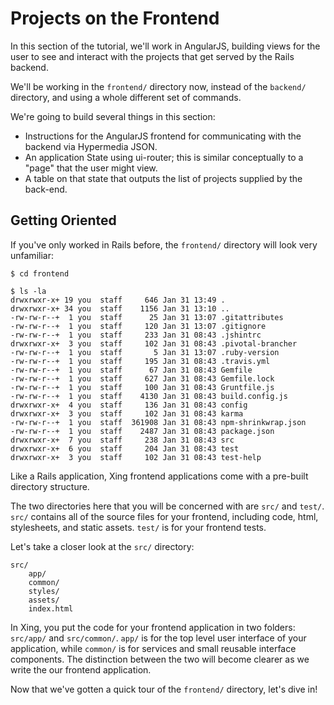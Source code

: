 # Projects on the Frontend

In this section of the tutorial, we'll work in AngularJS, building views for the user to see and interact with the projects that get served by the Rails backend. 

We'll be working in the ```frontend/``` directory now, instead of the ```backend/``` directory, and using a whole different set of commands.

We're going to build several things in this section:
* Instructions for the AngularJS frontend for communicating with the backend via Hypermedia JSON.
* An application State using ui-router; this is similar conceptually to a "page" that the user might view.
* A table on that state that outputs the list of projects supplied by the back-end.

## Getting Oriented

If you've only worked in Rails before, the ``frontend/`` directory will look very unfamiliar:

    $ cd frontend
    
    $ ls -la
    drwxrwxr-x+ 19 you  staff     646 Jan 31 13:49 .
    drwxrwxr-x+ 34 you  staff    1156 Jan 31 13:10 ..
    -rw-rw-r--+  1 you  staff      25 Jan 31 13:07 .gitattributes
    -rw-rw-r--+  1 you  staff     120 Jan 31 13:07 .gitignore
    -rw-rw-r--+  1 you  staff     233 Jan 31 08:43 .jshintrc
    drwxrwxr-x+  3 you  staff     102 Jan 31 08:43 .pivotal-brancher
    -rw-rw-r--+  1 you  staff       5 Jan 31 13:07 .ruby-version
    -rw-rw-r--+  1 you  staff     195 Jan 31 08:43 .travis.yml
    -rw-rw-r--+  1 you  staff      67 Jan 31 08:43 Gemfile
    -rw-rw-r--+  1 you  staff     627 Jan 31 08:43 Gemfile.lock
    -rw-rw-r--+  1 you  staff     100 Jan 31 08:43 Gruntfile.js
    -rw-rw-r--+  1 you  staff    4130 Jan 31 08:43 build.config.js
    drwxrwxr-x+  4 you  staff     136 Jan 31 08:43 config
    drwxrwxr-x+  3 you  staff     102 Jan 31 08:43 karma
    -rw-rw-r--+  1 you  staff  361908 Jan 31 08:43 npm-shrinkwrap.json
    -rw-rw-r--+  1 you  staff    2487 Jan 31 08:43 package.json
    drwxrwxr-x+  7 you  staff     238 Jan 31 08:43 src
    drwxrwxr-x+  6 you  staff     204 Jan 31 08:43 test
    drwxrwxr-x+  3 you  staff     102 Jan 31 08:43 test-help

Like a Rails application, Xing frontend applications come with a pre-built directory structure.

The two directories here that you will be concerned with are ``src/`` and ``test/``. ``src/`` contains all of the source files for your frontend, including code, html, stylesheets, and static assets. ``test/`` is for your frontend tests.

Let's take a closer look at the ``src/`` directory:

    src/
        app/
        common/
        styles/
        assets/
        index.html

In Xing, you put the code for your frontend application in two folders: ``src/app/`` and ``src/common/``. ``app/`` is for the top level user interface of your application, while ``common/`` is for services and small reusable interface components. The distinction between the two will become clearer as we write the our frontend application.

Now that we've gotten a quick tour of the ``frontend/`` directory, let's dive in!